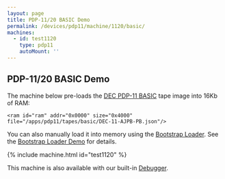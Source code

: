 ```yaml
---
layout: page
title: PDP-11/20 BASIC Demo
permalink: /devices/pdp11/machine/1120/basic/
machines:
  - id: test1120
    type: pdp11
    autoMount: ''
---
```


PDP-11/20 BASIC Demo
--------------------

The machine below pre-loads the [DEC PDP-11 BASIC](/apps/pdp11/tapes/basic/) tape image into 16Kb of RAM:

	<ram id="ram" addr="0x0000" size="0x4000" file="/apps/pdp11/tapes/basic/DEC-11-AJPB-PB.json"/>

You can also manually load it into memory using the [Bootstrap Loader](/apps/pdp11/boot/bootstrap/).
See the [Bootstrap Loader Demo](/devices/pdp11/machine/1120/bootstrap/) for details.

{% include machine.html id="test1120" %}

This machine is also available with our built-in [Debugger](debugger/).
